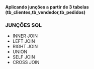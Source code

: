 #### Aplicando junções a partir de 3 tabelas (tb_clientes,tb_vendedor,tb_pedidos)
###  JUNÇÕES SQL 

*  INNER JOIN
*  LEFT JOIN
*  RIGHT JOIN
*  UNION 
*  SELF JOIN
*  CROSS JOIN
